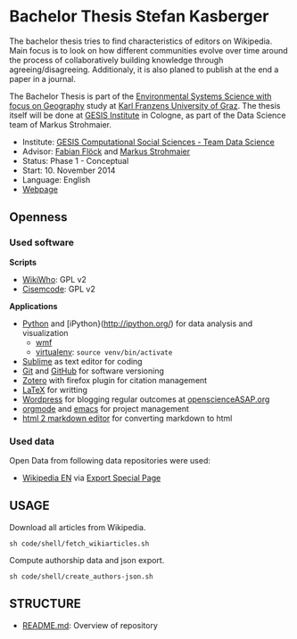 Bachelor Thesis Stefan Kasberger
==============================

The bachelor thesis tries to find characteristics of editors on Wikipedia. Main focus is to look on how different communities evolve over time around the process of collaboratively building knowledge through agreeing/disagreeing. Additionaly, it is also planed to publish at the end a paper in a journal.

The Bachelor Thesis is part of the [Environmental Systems Science with focus on Geography](http://umweltsystemwissenschaften.uni-graz.at/) study at [Karl Franzens University of Graz](http://uni-graz.at/). The thesis itself will be done at [GESIS Institute](http://www.gesis.org/) in Cologne, as part of the Data Science team of Markus Strohmaier. 

- Institute: [GESIS Computational Social Sciences - Team Data Science](http://www.gesis.org/en/institute/gesis-scientific-departments/computational-social-science/)
- Advisor: [Fabian Flöck](https://twitter.com/ffloeck) and [Markus Strohmaier](http://twitter.com/mstrohm)
- Status: Phase 1 - Conceptual
- Start: 10. November 2014
- Language: English
- [Webpage](http://openscienceasap.org/research/bachelor-thesis-stefan-kasberger) 

## Openness
### Used software
**Scripts**
- [WikiWho](): GPL v2
- [Cisemcode](): GPL v2

**Applications**
- [Python](https://www.python.org/) and [iPython}(http://ipython.org/) for data analysis and visualization
	- [wmf]()
	- [virtualenv](https://virtualenv.pypa.io): ```source venv/bin/activate```
- [Sublime](http://www.sublimetext.com/) as text editor for coding
- [Git](http://git-scm.com/) and [GitHub](http://github.com/) for software versioning
- [Zotero](https://www.zotero.org/) with firefox plugin for citation management
- [LaTeX](http://www.latex-project.org/) for writting
- [Wordpress](https://wordpress.org/) for blogging regular outcomes at [openscienceASAP.org](http://openscienceasap.org)
- [orgmode](http://orgmode.org/) and [emacs](http://www.gnu.org/software/emacs/) for project management
- [html 2 markdown editor](http://dillinger.io/) for converting markdown to html

### Used data
Open Data from following data repositories were used:
- [Wikipedia EN](https://en.wikipedia.org/wiki/Main_Page) via [Export Special Page](https://en.wikipedia.org/w/index.php?title=Special:Export)

## USAGE
Download all articles from Wikipedia.
```
sh code/shell/fetch_wikiarticles.sh
```

Compute authorship data and json export.
```
sh code/shell/create_authors-json.sh
```

## STRUCTURE
- [README.md](README.md): Overview of repository


